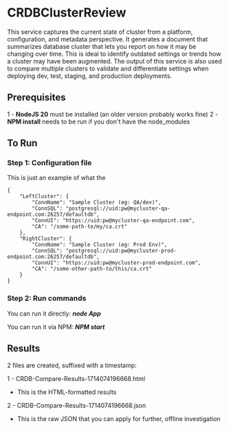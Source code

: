 # CRDBClusterReview

This service captures the current state of cluster from a platform, configuration, and metadata perspective. It generates a document that summarizes database cluster that lets you report on how it may be changing over time. This is ideal to identify outdated settings or trends how a cluster may have been augmented. The output of this service is also used to compare multiple clusters to validate and differentiate settings when deploying dev, test, staging, and production deployments.


## Prerequisites
1 - __NodeJS 20__ must be installed (an older version probably works fine)
2 - __NPM install__ needs to be run if you don't have the node_modules


## To Run

### Step 1: Configuration file

This is just an example of what the 
```
{
    "LeftCluster": {
        "ConnName": "Sample Cluster (eg: QA/dev)",
        "ConnSQL": "postgresql://uid:pw@mycluster-qa-endpoint.com:26257/defaultdb",
        "ConnUI": "https://uid:pw@mycluster-qa-endpoint.com",
        "CA": "/some-path-to/my/ca.crt"
    },
    "RightCluster": {
        "ConnName": "Sample Cluster (eg: Prod Env)",
        "ConnSQL": "postgresql://uid:pw@mycluster-prod-endpoint.com:26257/defaultdb",
        "ConnUI": "https://uid:pw@mycluster-prod-endpoint.com",
        "CA": "/some-other-path-to/this/ca.crt"
    }
}
```


### Step 2: Run commands

You can run it directly: __*node App*__

You can run it via NPM: __*NPM start*__


## Results

2 files are created, suffixed with a timestamp:

1 - CRDB-Compare-Results-1714074196668.html
- This is the HTML-formatted results

2 - CRDB-Compare-Results-1714074196668.json
- This is the raw JSON that you can apply for further, offline investigation
